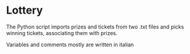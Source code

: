 # Lottery


The Python script imports prizes and tickets from two .txt files and picks winning tickets, associating them with prizes.

Variables and comments mostly are written in italian
